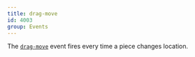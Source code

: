 ```yaml
---
title: drag-move
id: 4003
group: Events
---
```


The <a href="{{ '/docs/#event:drag-move' | url }}"><code class="js plain">drag-move</code></a> event fires every time a piece changes location.
